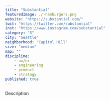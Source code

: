 ```yaml
---
title: "Substantial"
featuredImage: ./-hamburgers.png
website: "https://substantial.com/"
twit: "https://twitter.com/substantial"
inst: "https://www.instagram.com/substantial"
category: "S"
city: "Seattle"
neighborhood: "Capitol Hill"
size: "medium"
map: ""
discipline:
    - ux/ui
    - engineering
    - product
    - strategy
published: true
---
```


Description
